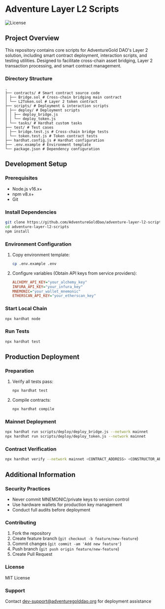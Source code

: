 # Adventure Layer L2 Scripts

![License](https://img.shields.io/badge/License-MIT-blue.svg)

## Project Overview

This repository contains core scripts for AdventureGold DAO's Layer 2 solution, including smart contract deployment,
interaction scripts, and testing utilities. Designed to facilitate cross-chain asset bridging, Layer 2 transaction
processing, and smart contract management.

### Directory Structure

```
.
├── contracts/ # Smart contract source code
│ ├── Bridge.sol # Cross-chain bridging main contract
│ └── L2Token.sol # Layer 2 token contract
├── scripts/ # Deployment & interaction scripts
│ ├── deploy/ # Deployment scripts
│ │ ├── deploy_bridge.js
│ │ └── deploy_token.js
│ └── tasks/ # Hardhat custom tasks
├── test/ # Test cases
│ ├── bridge.test.js # Cross-chain bridge tests
│ └── token.test.js # Token contract tests
├── hardhat.config.js # Hardhat configuration
├── .env.example # Environment template
└── package.json # Dependency configuration

```

## Development Setup

### Prerequisites

- Node.js v16.x+
- npm v8.x+
- Git

### Install Dependencies

```bash
git clone https://github.com/AdventureGoldDao/adventure-layer-l2-scripts.git
cd adventure-layer-l2-scripts
npm install
```

### Environment Configuration

1. Copy environment template:
   ```bash
   cp .env.example .env
   ```
2. Configure variables (Obtain API keys from service providers):
   ```ini
   ALCHEMY_API_KEY="your_alchemy_key"
   INFURA_API_KEY="your_infura_key"
   MNEMONIC="your_wallet_mnemonic"
   ETHERSCAN_API_KEY="your_etherscan_key"
   ```

### Start Local Chain

```bash
npx hardhat node
```

### Run Tests

```bash
npx hardhat test
```

## Production Deployment

### Preparation

1. Verify all tests pass:
   ```bash
   npx hardhat test
   ```
2. Compile contracts:
   ```bash
   npx hardhat compile
   ```

### Mainnet Deployment

```bash
npx hardhat run scripts/deploy/deploy_bridge.js --network mainnet
npx hardhat run scripts/deploy/deploy_token.js --network mainnet
```

### Contract Verification

```bash
npx hardhat verify --network mainnet <CONTRACT_ADDRESS> <CONSTRUCTOR_ARGUMENTS>
```

## Additional Information

### Security Practices

- Never commit MNEMONIC/private keys to version control
- Use hardware wallets for production key management
- Conduct full audits before deployment

### Contributing

1. Fork the repository
2. Create feature branch (`git checkout -b feature/new-feature`)
3. Commit changes (`git commit -am 'Add new feature'`)
4. Push branch (`git push origin feature/new-feature`)
5. Create Pull Request

### License

MIT License

### Support

Contact dev-support@adventuregolddao.org for deployment assistance

```
